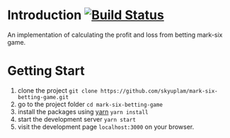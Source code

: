 # Introduction [![Build Status](https://travis-ci.org/skyuplam/mark-six-betting-game.svg?branch=master)](https://travis-ci.org/skyuplam/mark-six-betting-game)

An implementation of calculating the profit and loss from
betting mark-six game.

# Getting Start

1. clone the project `git clone https://github.com/skyuplam/mark-six-betting-game.git`
2. go to the project folder `cd mark-six-betting-game`
3. install the packages using [yarn](https://yarnpkg.com) `yarn install`
4. start the development server `yarn start`
5. visit the development page `localhost:3000` on your browser.
